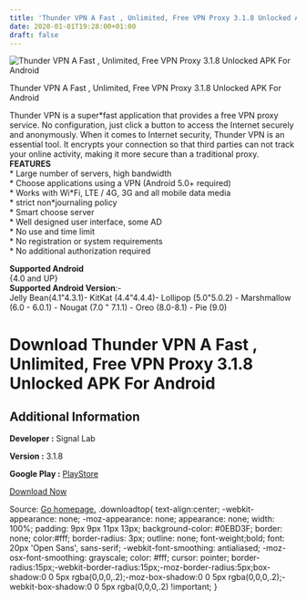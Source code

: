 ```yaml
---
title: 'Thunder VPN A Fast , Unlimited, Free VPN Proxy 3.1.8 Unlocked APK For Android'
date: 2020-01-01T19:28:00+01:00
draft: false
---
```


![Thunder VPN A Fast , Unlimited, Free VPN Proxy 3.1.8 Unlocked APK For Android](https://i0.wp.com/apkhome.net/wp-content/uploads/2019/11/Thunder-VPN-A-Fast-Unlimited-Free-VPN-Proxy-3.1.8-Unlocked.png "Thunder VPN A Fast , Unlimited, Free VPN Proxy 3.1.8 Unlocked APK For Android")

  

Thunder VPN A Fast , Unlimited, Free VPN Proxy 3.1.8 Unlocked APK For Android

Thunder VPN is a super\*fast application that provides a free VPN proxy service. No configuration, just click a button to access the Internet securely and anonymously. When it comes to Internet security, Thunder VPN is an essential tool. It encrypts your connection so that third parties can not track your online activity, making it more secure than a traditional proxy.  
**FEATURES**  
\* Large number of servers, high bandwidth  
\* Choose applications using a VPN (Android 5.0+ required)  
\* Works with Wi\*Fi, LTE / 4G, 3G and all mobile data media  
\* strict non\*journaling policy  
\* Smart choose server  
\* Well designed user interface, some AD  
\* No use and time limit  
\* No registration or system requirements  
\* No additional authorization required

**Supported Android**  
{4.0 and UP}  
**Supported Android Version**:-  
Jelly Bean(4.1"4.3.1)- KitKat (4.4"4.4.4)- Lollipop (5.0"5.0.2) - Marshmallow (6.0 - 6.0.1) - Nougat (7.0 " 7.1.1) - Oreo (8.0-8.1) - Pie (9.0)

Download Thunder VPN A Fast , Unlimited, Free VPN Proxy 3.1.8 Unlocked APK For Android
======================================================================================

Additional Information
----------------------

**Developer :** Signal Lab

**Version :** 3.1.8

**Google Play :** [PlayStore](https://play.google.com/store/apps/details?id=com.fast.free.unblock.thunder.vpn)

  

[Download Now](https://store4app.co/post/thunder-vpn-a-fast-unlimited-free-vpn-proxy-3-1-8-unlocked-apk-for-android_1573722066)

  
Source: [Go homepage.](https://store4app.co/post/thunder-vpn-a-fast-unlimited-free-vpn-proxy-3-1-8-unlocked-apk-for-android_1573722066) .downloadtop{ text-align:center; -webkit-appearance: none; -moz-appearance: none; appearance: none; width: 100%; padding: 9px 9px 11px 13px; background-color: #0EBD3F; border: none; color:#fff; border-radius: 3px; outline: none; font-weight;bold; font: 20px 'Open Sans', sans-serif; -webkit-font-smoothing: antialiased; -moz-osx-font-smoothing: grayscale; color: #fff; cursor: pointer; border-radius:15px;-webkit-border-radius:15px;-moz-border-radius:5px;box-shadow:0 0 5px rgba(0,0,0,.2);-moz-box-shadow:0 0 5px rgba(0,0,0,.2);-webkit-box-shadow:0 0 5px rgba(0,0,0,.2) !important; }